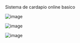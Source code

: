 
Sistema de cardapio online basico

![image](https://github.com/ElissonDeSous/Hamburgueria/assets/94570280/eabd69f4-9450-4329-94fe-4cce937cf8f0)

![image](https://github.com/ElissonDeSous/Hamburgueria/assets/94570280/e353f9d5-bfd4-4cdd-9776-2f66fe3babf2)

![image](https://github.com/ElissonDeSous/Hamburgueria/assets/94570280/a3da2ffe-515f-4e89-8a66-65196908f580)

